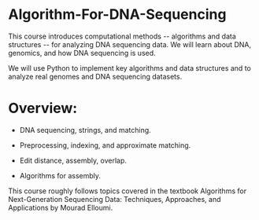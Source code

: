# Algorithm-For-DNA-Sequencing

This course introduces computational methods -- algorithms and data structures -- for analyzing DNA sequencing data. We will learn about DNA, genomics, and how DNA sequencing is used.  

We will use Python to implement key algorithms and data structures and to analyze real genomes and DNA sequencing datasets.

# Overview:

- DNA sequencing, strings, and matching.

- Preprocessing, indexing, and approximate matching.

- Edit distance, assembly, overlap.

- Algorithms for assembly.


This course roughly follows topics covered in the textbook Algorithms for Next-Generation Sequencing Data: Techniques, Approaches, and Applications by Mourad Elloumi.